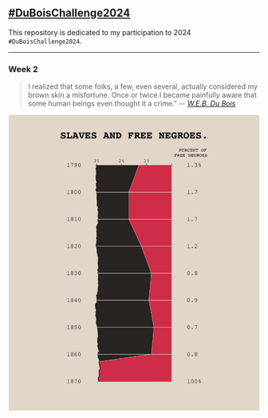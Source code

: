 ## [#DuBoisChallenge2024](https://github.com/ajstarks/dubois-data-portraits/tree/master/challenge/2024)

This repository is dedicated to my participation to 2024 `#DuBoisChallenge2024`.


------------------------------- 

### Week 2

> I realized that some folks, a few, even several, actually considered my brown skin a misfortune. Once or twice I became painfully aware that some human beings even thought it a crime.” 
> -- <cite>[W.E.B. Du Bois](https://penntoday.upenn.edu/news/times-and-life-web-du-bois-penn)</cite>

![](./challenge02/plate_w2.png)

